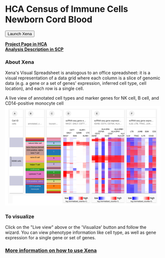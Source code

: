 # HCA Census of Immune Cells Newborn Cord Blood

<button class="cohortButton">Launch Xena</button>

**[Project Page in HCA](https://data.humancellatlas.org/explore/projects/cc95ff89-2e68-4a08-a234-480eca21ce79)**<br>
**[Analysis Description in SCP](https://singlecell.broadinstitute.org/single_cell/study/SCP770/2020-mar-census-newborn-blood-10x)**

### About Xena
Xena's Visual Spreadsheet is analogous to an office spreadsheet: it is a visual representation of a data grid where each column is a slice of genomic data (e.g. a gene or a set of genes' expression, inferred cell type, cell location), and each row is a single cell.

A live view of annotated cell types and marker genes for NK cell, B cell, and CD14-positive monocyte cell 
<a href='/?columns=%5B%7B%22width%22%3A135%2C%22columnLabel%22%3A%22%22%2C%22fieldLabel%22%3A%22annotated_cell_identity.ontology_label%22%2C%22host%22%3A%22https%3A%2F%2Fsinglecellnew.xenahubs.net%22%2C%22name%22%3A%22HCA%2FCensus_of_Immune_Cells_CordBlood%2F10x%2Fmeta.tsv%22%2C%22fields%22%3A%22annotated_cell_identity.ontology_label%22%7D%2C%7B%22width%22%3A95%2C%22columnLabel%22%3A%22%22%2C%22fieldLabel%22%3A%22louvain_labels%22%2C%22host%22%3A%22https%3A%2F%2Fsinglecellnew.xenahubs.net%22%2C%22name%22%3A%22HCA%2FCensus_of_Immune_Cells_CordBlood%2F10x%2Fmeta.tsv%22%2C%22fields%22%3A%22louvain_labels%22%7D%2C%7B%22width%22%3A168%2C%22columnLabel%22%3A%22scRNA-seq%20gene%20expression%20-%2010x%22%2C%22fieldLabel%22%3A%22NKG7%2C%20GNLY%2C%20CST7%2C%20B2M%2C%20GZMB%2C%20KLRF1%2C%20KLRB1%2C%20CTSW%22%2C%22host%22%3A%22https%3A%2F%2Fsinglecellnew.xenahubs.net%22%2C%22name%22%3A%22HCA%2FCensus_of_Immune_Cells_CordBlood%2F10x%2FexprMatrix.tsv%22%2C%22fields%22%3A%22NKG7%20GNLY%20CST7%20B2M%20GZMB%20KLRF1%20KLRB1%20CTSW%22%7D%2C%7B%22width%22%3A175%2C%22columnLabel%22%3A%22scRNA-seq%20gene%20expression%20-%2010x%22%2C%22fieldLabel%22%3A%22IGHM%2C%20CD74%2C%20CD79A%2C%20HLA-DRA%2C%20IGHD%2C%20CD37%2C%20HLA-DPA1%2C%20HLA-DRB1%2C%20HLA-DPB1%2C%20HLA-DQB1%22%2C%22host%22%3A%22https%3A%2F%2Fsinglecellnew.xenahubs.net%22%2C%22name%22%3A%22HCA%2FCensus_of_Immune_Cells_CordBlood%2F10x%2FexprMatrix.tsv%22%2C%22fields%22%3A%22IGHM%20CD74%20CD79A%20HLA-DRA%20IGHD%20CD37%20HLA-DPA1%20HLA-DRB1%20HLA-DPB1%20HLA-DQB1%22%7D%2C%7B%22width%22%3A163%2C%22columnLabel%22%3A%22scRNA-seq%20gene%20expression%20-%2010x%22%2C%22fieldLabel%22%3A%22S100A4%2C%20S100A9%2C%20S100A8%2C%20S100A6%2C%20LGALS1%2C%20TYROBP%2C%20FTL%2C%20LYZ%22%2C%22host%22%3A%22https%3A%2F%2Fsinglecellnew.xenahubs.net%22%2C%22name%22%3A%22HCA%2FCensus_of_Immune_Cells_CordBlood%2F10x%2FexprMatrix.tsv%22%2C%22fields%22%3A%22S100A4%20S100A9%20S100A8%20S100A6%20LGALS1%20TYROBP%20FTL%20LYZ%22%7D%5D&heatmap=%7B%22showWelcome%22%3Afalse%2C%22mode%22%3A%22heatmap%22%7D'><img src="https://github.com/ucscXena/cohortMetaData/raw/master/cohort_HCA%20Census%20of%20Immune%20Cells%20Bone%20Marrow/HCA%20Census%20of%20Immune%20Cells%20Adult%20Bone%20Marrow.png" width="800px"></a>

### To visualize
Click on the "Live view" above or the 'Visualize' button and follow the wizard. You can view phenotype information like cell type, as well as gene expression for a single gene or set of genes.

### [More information on how to use Xena](https://singlecell.xenabrowser.net/datapages/?markdown=https://raw.githubusercontent.com/ucscXena/cohortMetaData/master/hub_singlecellnew.xenahubs.net/example1/info.mdown)
<br>


